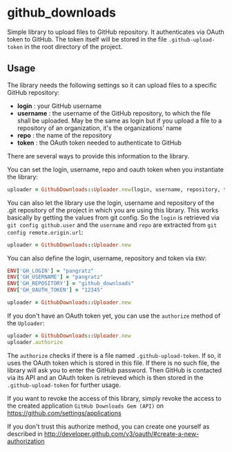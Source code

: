# github_downloads

Simple library to upload files to GitHub repository. It authenticates via OAuth token to GitHub. The token itself will be stored in the file `.github-upload-token` in the root directory of the project.

## Usage

The library needs the following settings so it can upload files to a specific GitHub repository:

- **login** : your GitHub username
- **username** : the username of the GitHub repository, to which the file shall be uploaded. May be the same as login but if you upload a file to a repository of an organization, it's the organizations' name
- **repo** : the name of the repository
- **token** : the OAuth token needed to authenticate to GitHub

There are several ways to provide this information to the library.

You can set the login, username, repo and oauth token when you instantiate the library:

```ruby
uploader = GithubDownloads::Uploader.new(login, username, repository, token)
```

You can also let the library use the login, username and repository of the .git repository of the project in which you are using this library. This works basically by getting the values from git config. So the `login` is retrieved via `git config github.user` and the `username` and `repo` are extracted from `git config remote.origin.url`:

```ruby
uploader = GithubDownloads::Uploader.new
```

You can also define the login, username, repository and token via `ENV`:

```ruby
ENV['GH_LOGIN'] = "pangratz"
ENV['GH_USERNAME'] = "pangratz"
ENV['GH_REPOSITORY'] = "github_downloads"
ENV['GH_OAUTH_TOKEN'] = "12345"

uploader = GithubDownloads::Uploader.new
```
If you don't have an OAuth token yet, you can use the `authorize` method of the `Uploader`:

```ruby
uploader = GithubDownloads::Uploader.new
uploader.authorize
```

The `authorize` checks if there is a file named `.github-upload-token`. If so, it uses the OAuth token which is stored in this file. If there is no such file, the library will ask you to enter the GitHub password. Then GitHub is contacted via its API and an OAuth token is retrieved which is then stored in the `.github-upload-token` for further usage. 

If you want to revoke the access of this library, simply revoke the access to the created application `GitHub Downloads Gem (API)` on https://github.com/settings/applications

If you don't trust this authorize method, you can create one yourself as described in http://developer.github.com/v3/oauth/#create-a-new-authorization